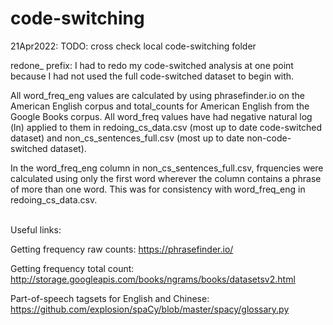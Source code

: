 # code-switching 
21Apr2022: TODO: cross check local code-switching folder

redone_ prefix: I had to redo my code-switched analysis at one point because I had not used the full code-switched dataset to begin with. 

All word_freq_eng values are calculated by using phrasefinder.io on the American English corpus and total_counts for American English from the Google Books corpus.
All word_freq values have had negative natural log (ln) applied to them in redoing_cs_data.csv (most up to date code-switched dataset) and non_cs_sentences_full.csv (most up to date non-code-switched dataset). 

In the word_freq_eng column in non_cs_sentences_full.csv, frquencies were calculated using only the first word wherever the column contains a phrase of more than one word. This was for consistency with word_freq_eng in redoing_cs_data.csv. 

  \
Useful links:
  
Getting frequency raw counts: https://phrasefinder.io/ 

Getting frequency total count: http://storage.googleapis.com/books/ngrams/books/datasetsv2.html 

Part-of-speech tagsets for English and Chinese: https://github.com/explosion/spaCy/blob/master/spacy/glossary.py 
